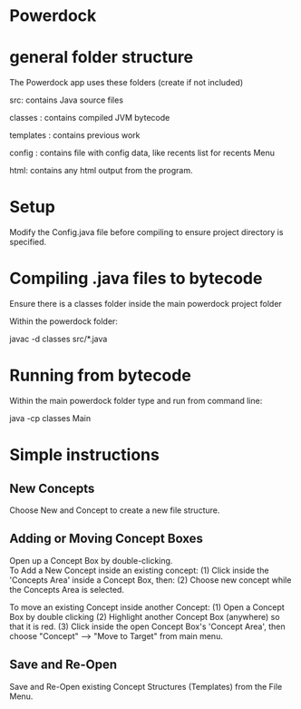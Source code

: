 # Powerdock

# general folder structure

The Powerdock app uses these folders (create if not included)

src: contains Java source files

classes : contains compiled JVM bytecode

templates : contains previous work

config : contains file with config data, like recents list for recents Menu

html: contains any html output from the program.

# Setup

Modify the Config.java file before compiling to ensure project directory is specified.

# Compiling .java files to bytecode

Ensure there is a classes folder inside the main powerdock project folder

Within the powerdock folder:

javac -d classes src/*.java

# Running from bytecode

Within the main powerdock folder type and run from command line:

java -cp classes Main

# Simple instructions

## New Concepts

Choose New and Concept to create a new file structure.

## Adding or Moving Concept Boxes

Open up a Concept Box by double-clicking.  
To Add a New Concept inside an existing concept:
 (1) Click inside the 'Concepts Area' inside a Concept Box, then:
 (2) Choose new concept while the Concepts Area is selected.
 
To move an existing Concept inside another Concept:
(1) Open a Concept Box by double clicking 
(2) Highlight another Concept Box (anywhere) so that it is red.
(3) Click inside the open Concept Box's 'Concept Area', then choose "Concept" --> "Move to Target" from main menu.

## Save and Re-Open

Save and Re-Open existing Concept Structures (Templates) from the File Menu.
